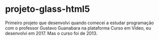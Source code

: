 # projeto-glass-html5
 Primeiro projeto que desenvolvi quando comecei a estudar programação com o professor Gustavo Guanabara na plataforma Curso em Vídeo, eu desenvolvi em 2017. Mas o curso foi de 2013.
